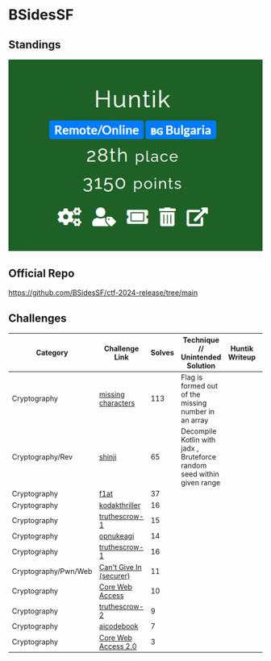 # BSidesSF

## Standings

![Description](./Team%20Standings.png)

## Official Repo

https://github.com/BSidesSF/ctf-2024-release/tree/main

## Challenges

| Category    | Challenge Link   | Solves | Technique // Unintended Solution    | Huntik Writeup   | Alternative Writeup   |
| ----------- | ---------------  | ------ | ------------ | ---------------- | ---------------------- |
| Cryptography   | [missing characters]()    |    113     |  Flag is formed out of the missing number in an array    |           |
| Cryptography/Rev   | [shinji]()    |    65     |  Decompile Kotlin with jadx , Bruteforce random seed within given range   |           |
| Cryptography   | [f1at]()    |    37     |      |           |
| Cryptography   | [kodakthriller]()    |    16     |      |           |
| Cryptography   | [truthescrow-1]()    |    15     |      |           |
| Cryptography   | [opnukeagi]()    |    14     |      |           |
| Cryptography   | [truthescrow-1]()    |    16     |      |           |
| Cryptography/Pwn/Web | [Can't Give In (securer)]()    |    11     |      |           |
| Cryptography   | [Core Web Access]()    |    10    |      |           |
| Cryptography   | [truthescrow-2]()    |    9     |      |           |
| Cryptography   | [aicodebook]()    |    7     |      |           |
| Cryptography   | [Core Web Access 2.0]()    |    3     |      |           |
